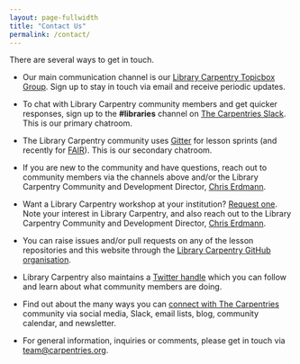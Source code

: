 ```yaml
---
layout: page-fullwidth
title: "Contact Us"
permalink: /contact/
---
```


There are several ways to get in touch.  

* Our main communication channel is our [Library Carpentry Topicbox Group](https://carpentries.topicbox.com/groups/discuss-library-carpentry). Sign up to stay in touch via email and receive periodic updates.

* To chat with Library Carpentry community members and get quicker responses, sign up to the __#libraries__ channel on [The Carpentries Slack](https://swc-slack-invite.herokuapp.com). This is our primary chatroom.

* The Library Carpentry community uses [Gitter](https://gitter.im/LibraryCarpentry/Lobby) for lesson sprints (and recently for [FAIR](https://gitter.im/LibraryCarpentry/Top10FAIR)). This is our secondary chatroom.

* If you are new to the community and have questions, reach out to community members via the channels above and/or the Library Carpentry Community and Development Director, [Chris Erdmann](mailto:cChristopher.Erdmann@ucop.edu).

* Want a Library Carpentry workshop at your institution? [Request one](https://amy.software-carpentry.org/forms/workshop/). Note your interest in Library Carpentry, and also reach out to the Library Carpentry Community and Development Director, [Chris Erdmann](mailto:Christopher.Erdmann@ucop.edu).

* You can raise issues and/or pull requests on any of the lesson repositories and this website through the [Library Carpentry GitHub organisation](https://github.com/LibraryCarpentry).

* Library Carpentry also maintains a [Twitter handle](https://twitter.com/LibCarpentry) which you can follow and learn about what community members are doing.

* Find out about the many ways you can [connect with The Carpentries](https://carpentries.org/connect/) community via social media, Slack, email lists, blog, community calendar, and newsletter. 

* For general information, inquiries or comments, please get in touch via [team@carpentries.org](mailto:team@carpentries.org).
